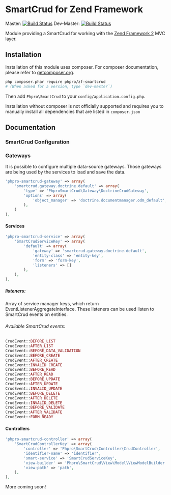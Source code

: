# SmartCrud for Zend Framework
Master: [![Build Status](https://secure.travis-ci.org/phpro/zf-smartcrud.png?branch=master)](http://travis-ci.org/phpro/zf-smartcrud)
Dev-Master: [![Build Status](https://secure.travis-ci.org/phpro/zf-smartcrud.png?branch=0.1-dev)](http://travis-ci.org/phpro/zf-smartcrud)

Module providing a SmartCrud for working with the [Zend Framework 2](https://github.com/zendframework/zf2) MVC
layer.

## Installation

Installation of this module uses composer. For composer documentation, please refer to
[getcomposer.org](http://getcomposer.org/).

```sh
php composer.phar require phpro/zf-smartcrud
# (When asked for a version, type `dev-master`)
```

Then add `Phpro\SmartCrud` to your `config/application.config.php`.

Installation without composer is not officially supported and requires you to manually install all dependencies
that are listed in `composer.json`

## Documentation

### SmartCrud Configuration

### Gateways

It is possible to configure multiple data-source gateways.
Those gateways are being used by the services to load and save the data.

```php
'phpro-smartcrud-gateway' => array(
    'smartcrud.gateway.doctrine.default' => array(
        'type' => 'PhproSmartCrud\Gateway\DoctrineCrudGateway',
        'options' => array(
            'object_manager' => 'doctrine.documentmanager.odm_default',
        ),
    )
),
```

#### Services

```php
'phpro-smartcrud-service' => array(
    'SmartCrudServiceKey' => array(
        'default' => array(
            'gateway' => 'smartcrud.gateway.doctrine.default',
            'entity-class' => 'entity-key',
            'form' => 'form-key',
            'listeners' => []
        ),
    ),
),
```

##### listeners:

Array of service manager keys, which return EventListenerAggregateInterface. These listeners can be used listen to SmartCrud events on entities.

###### Available SmartCrud events:

```php
CrudEvent::BEFORE_LIST
CrudEvent::AFTER_LIST
CrudEvent::BEFORE_DATA_VALIDATION
CrudEvent::BEFORE_CREATE
CrudEvent::AFTER_CREATE
CrudEvent::INVALID_CREATE
CrudEvent::BEFORE_READ
CrudEvent::AFTER_READ
CrudEvent::BEFORE_UPDATE
CrudEvent::AFTER_UPDATE
CrudEvent::INVALID_UPDATE
CrudEvent::BEFORE_DELETE
CrudEvent::AFTER_DELETE
CrudEvent::INVALID_DELETE
CrudEvent::BEFORE_VALIDATE
CrudEvent::AFTER_VALIDATE
CrudEvent::FORM_READY
```

#### Controllers

```php
'phpro-smartcrud-controller' => array(
    'SmartCrudControllerKey' => array(
        'controller' => 'Phpro\SmartCrud\Controller\CrudController',
        'identifier-name' => 'identifier',
        'smart-service' => 'SmartCrudServiceKey',
        'view-builder' => 'Phpro\SmartCrud\View\Model\ViewModelBuilder',
        'view-path' => 'path',
    ),
),
```




More coming soon!